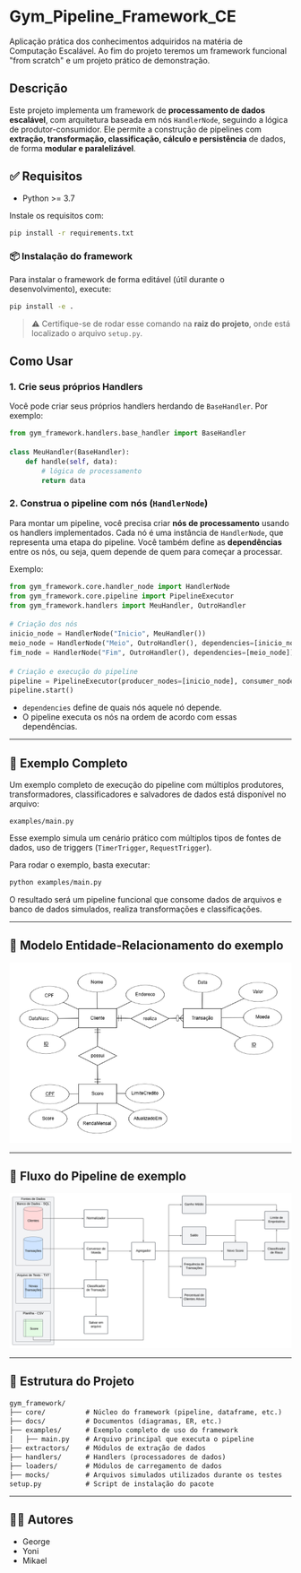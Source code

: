 # Gym_Pipeline_Framework_CE

Aplicação prática dos conhecimentos adquiridos na matéria de Computação Escalável. Ao fim do projeto teremos um framework funcional "from scratch" e um projeto prático de demonstração.

## Descrição

Este projeto implementa um framework de **processamento de dados escalável**, com arquitetura baseada em nós `HandlerNode`, seguindo a lógica de produtor-consumidor. Ele permite a construção de pipelines com **extração, transformação, classificação, cálculo e persistência** de dados, de forma **modular e paralelizável**.

## ✅ Requisitos

- Python >= 3.7

Instale os requisitos com:

```bash
pip install -r requirements.txt
```

### 📦 Instalação do framework

Para instalar o framework de forma editável (útil durante o desenvolvimento), execute:

```bash
pip install -e .
```

> ⚠️ Certifique-se de rodar esse comando na **raiz do projeto**, onde está localizado o arquivo `setup.py`.

## Como Usar

### 1. Crie seus próprios Handlers

Você pode criar seus próprios handlers herdando de `BaseHandler`. Por exemplo:

```python
from gym_framework.handlers.base_handler import BaseHandler

class MeuHandler(BaseHandler):
    def handle(self, data):
        # lógica de processamento
        return data
```

### 2. Construa o pipeline com nós (`HandlerNode`)

Para montar um pipeline, você precisa criar **nós de processamento** usando os handlers implementados. Cada nó é uma instância de `HandlerNode`, que representa uma etapa do pipeline. Você também define as **dependências** entre os nós, ou seja, quem depende de quem para começar a processar.

Exemplo:

```python
from gym_framework.core.handler_node import HandlerNode
from gym_framework.core.pipeline import PipelineExecutor
from gym_framework.handlers import MeuHandler, OutroHandler

# Criação dos nós
inicio_node = HandlerNode("Inicio", MeuHandler())
meio_node = HandlerNode("Meio", OutroHandler(), dependencies=[inicio_node])
fim_node = HandlerNode("Fim", OutroHandler(), dependencies=[meio_node])

# Criação e execução do pipeline
pipeline = PipelineExecutor(producer_nodes=[inicio_node], consumer_nodes=[meio_node, fim_node])
pipeline.start()
```

- `dependencies` define de quais nós aquele nó depende.
- O pipeline executa os nós na ordem de acordo com essas dependências.

---


## 🧪 Exemplo Completo

Um exemplo completo de execução do pipeline com múltiplos produtores, transformadores, classificadores e salvadores de dados está disponível no arquivo:

```
examples/main.py
```

Esse exemplo simula um cenário prático com múltiplos tipos de fontes de dados, uso de triggers (`TimerTrigger`, `RequestTrigger`).

Para rodar o exemplo, basta executar:

```bash
python examples/main.py
```

O resultado será um pipeline funcional que consome dados de arquivos e banco de dados simulados, realiza transformações e classificações.

---

## 🧠 Modelo Entidade-Relacionamento do exemplo

![Diagrama ER](gym_framework/docs/er_model.png)

---

## 🔄 Fluxo do Pipeline de exemplo

![Fluxo do Pipeline](gym_framework/docs/pipeline_flow.png)

---

## 📁 Estrutura do Projeto

```
gym_framework/
├── core/          # Núcleo do framework (pipeline, dataframe, etc.)
├── docs/          # Documentos (diagramas, ER, etc.)
├── examples/      # Exemplo completo de uso do framework
│   ├── main.py    # Arquivo principal que executa o pipeline
├── extractors/    # Módulos de extração de dados
├── handlers/      # Handlers (processadores de dados)
├── loaders/       # Módulos de carregamento de dados   
├── mocks/         # Arquivos simulados utilizados durante os testes
setup.py           # Script de instalação do pacote
```

---

## 👨‍💻 Autores

- George
- Yoni 
- Mikael   